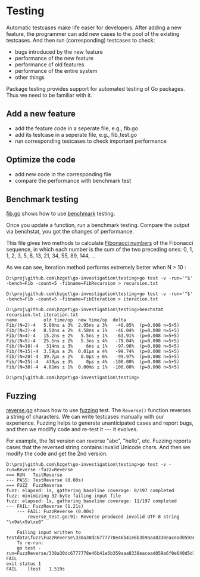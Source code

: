 # Testing

Automatic testcases make life easer for developers.
After adding a new feature, the programmer can
add new cases to the pool of the existing testcases.
And then run (corresponding) testcases to check:

* bugs introduced by the new feature
* performance of the new feature
* performance of old features
* performance of the entire system
* other things

Package testing provides support for automated testing of Go packages.
Thus we need to be familiar with it.

## Add a new feature

* add the feature code in a seperate file, e.g., fib.go
* add its testcase in a seperate file, e.g., fib_test.go
* run corresponding testcases to check important performance

## Optimize the code

* add new code in the corresponding file
* compare the performance with benchmark test

## Benchmark testing

[fib.go][fib.go] shows how to use [benchmark][benchmark] testing.

Once you update a function, run a benchmark testing.
Compare the output via benchstat, you got the changes
of performance.

This file gives two methods to calculate [Fibonacci numbers][Fibonacci]
of the Fibonacci sequence, in which each number is the sum
of the two preceding ones:
0, 1, 1, 2, 3, 5, 8, 13, 21, 34, 55, 89, 144, ...

As we can see, iteration method performs extremely better when N > 10 :

```golang
D:\proj\github.com\hzget\go-investigation\testing>go test -v -run='^$' -bench=Fib -count=5 -fibname=FibRecursion > recursion.txt

D:\proj\github.com\hzget\go-investigation\testing>go test -v -run='^$' -bench=Fib -count=5 -fibname=FibIteration > iteration.txt

D:\proj\github.com\hzget\go-investigation\testing>benchstat recursion.txt iteration.txt
name          old time/op  new time/op  delta
Fib/(N=2)-4   5.00ns ± 3%  2.95ns ± 3%   -40.85%  (p=0.008 n=5+5)
Fib/(N=3)-4   8.50ns ± 2%  4.58ns ± 1%   -46.04%  (p=0.008 n=5+5)
Fib/(N=4)-4   15.2ns ± 2%   5.5ns ± 1%   -63.91%  (p=0.008 n=5+5)
Fib/(N=5)-4   25.5ns ± 2%   5.3ns ± 4%   -79.04%  (p=0.008 n=5+5)
Fib/(N=10)-4   314ns ± 3%     6ns ± 1%   -97.98%  (p=0.008 n=5+5)
Fib/(N=15)-4  3.59µs ± 3%  0.01µs ± 4%   -99.74%  (p=0.008 n=5+5)
Fib/(N=20)-4  39.7µs ± 2%   0.0µs ± 6%   -99.97%  (p=0.008 n=5+5)
Fib/(N=25)-4   439µs ± 3%     0µs ± 4%  -100.00%  (p=0.008 n=5+5)
Fib/(N=30)-4  4.81ms ± 1%  0.00ms ± 1%  -100.00%  (p=0.008 n=5+5)

D:\proj\github.com\hzget\go-investigation\testing>
```

## Fuzzing

[reverse.go][reverse.go] shows how to use [fuzzing][Fuzzing] test.
The `Reverse()` function reverses a string of characters.
We can write testcases manually with our experience.
Fuzzing helps to generate unanticipated cases and report bugs,
and then we modifiy code and re-test it --- it evolves.

For example, the 1st version can reverse "abc", "hello", etc.
Fuzzing reports cases that the reversed string contains
invalid Unicode chars. And then we modify the code and get
the 2nd version.

```golang
D:\proj\github.com\hzget\go-investigation\testing>go test -v -run=Reverse -fuzz=Reverse
=== RUN   TestReverse
--- PASS: TestReverse (0.00s)
=== FUZZ  FuzzReverse
fuzz: elapsed: 1s, gathering baseline coverage: 0/197 completed
fuzz: minimizing 32-byte failing input file
fuzz: elapsed: 1s, gathering baseline coverage: 11/197 completed
--- FAIL: FuzzReverse (1.21s)
    --- FAIL: FuzzReverse (0.00s)
        reverse_test.go:91: Reverse produced invalid UTF-8 string "\x9a\x9a\xe8"

    Failing input written to testdata\fuzz\FuzzReverse\338a30dc6777778e46b41e6b359aaa8338eacead059a6f0e640d5d1287538f77
    To re-run:
    go test -run=FuzzReverse/338a30dc6777778e46b41e6b359aaa8338eacead059a6f0e640d5d1287538f77
FAIL
exit status 1
FAIL    ltest   1.519s
```

[reverse.go]: ./reverse.go
[fib.go]: ./fib.go
[Fuzzing]: https://go.dev/doc/tutorial/fuzz
[benchmark]: https://pkg.go.dev/testing#hdr-Benchmarks
[Fibonacci]: https://en.wikipedia.org/wiki/Fibonacci_number
